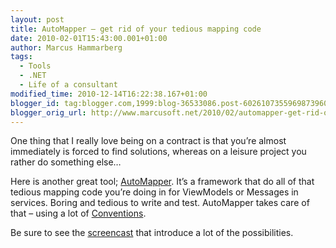 ```yaml
---
layout: post
title: AutoMapper – get rid of your tedious mapping code
date: 2010-02-01T15:43:00.001+01:00
author: Marcus Hammarberg
tags:
  - Tools
  - .NET
  - Life of a consultant
modified_time: 2010-12-14T16:22:38.167+01:00
blogger_id: tag:blogger.com,1999:blog-36533086.post-6026107355969873960
blogger_orig_url: http://www.marcusoft.net/2010/02/automapper-get-rid-of-your-tedious.html
---
```



One thing that I really love being on a contract is that you’re almost
immediately is forced to find solutions, whereas on a leisure project
you rather do something else…

Here is another great tool;
<a href="http://automapper.codeplex.com/" target="_blank">AutoMapper</a>.
It’s a framework that do all of that tedious mapping code you’re doing
in for ViewModels or Messages in services. Boring and tedious to write
and test. AutoMapper takes care of that – using a lot of
<a href="http://en.wikipedia.org/wiki/Convention_over_configuration"
target="_blank">Conventions</a>.

Be sure to see the
<a href="http://www.dnrtv.com/default.aspx?showNum=155"
target="_blank">screencast</a> that introduce a lot of the
possibilities.

